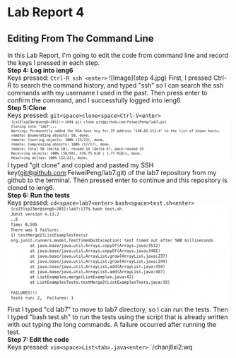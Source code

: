 # Lab Report 4
## Editing From The Command Line
In this Lab Report, I'm going to edit the code from command line and record the keys I pressed in each step.<br />
**Step 4: Log into ieng6** <br />
Keys pressed: `Ctrl-R ssh <enter>`
 ![Image](step 4.jpg)
First, I pressed Ctrl-R to search the command history, and typed "ssh" so I can search the ssh commands with my username I used in the past. Then press enter to confirm the command, and I successfully logged into ieng6. <br />
**Step 5:Clone** <br />
Keys pressed: `git<space>clone<space>Ctrl-V<enter>`
![Image](step5.jpg)
I typed "git clone" and copied and pasted my SSH key(git@github.com:FeiweiPeng/lab7.git) of the lab7 repository from my github to the terminal. Then pressed enter to continue and this repository is cloned to ieng6. <br />
**Step 6: Run the tests**<br />
Keys pressed: `cd<space>lab7<enter>` `bash<space>test.sh<enter>`
![Image](step6.jpg)
First I typed "cd lab7" to move to lab7 directory, so I can run the tests. Then I typed "bash test.sh" to run the tests using the script that is already written with out typing the long commands. A failure occurred after running the test.<br />
**Step 7: Edit the code**<br />
Keys pressed: `vim<space>List<tab>.java<enter>` `/chan<enter>jllxi2<esc>:wq<enter>



